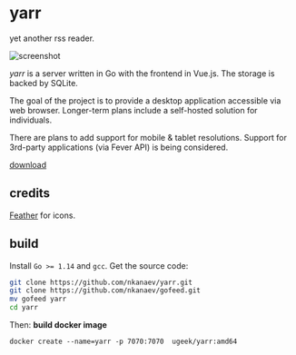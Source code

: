 # yarr

yet another rss reader.

![screenshot](https://github.com/nkanaev/yarr/blob/master/artwork/promo.png?raw=true)

*yarr* is a server written in Go with the frontend in Vue.js. The storage is backed by SQLite.

The goal of the project is to provide a desktop application accessible via web browser.
Longer-term plans include a self-hosted solution for individuals.

There are plans to add support for mobile & tablet resolutions.
Support for 3rd-party applications (via Fever API) is being considered.

[download](https://github.com/nkanaev/yarr/releases/latest)

## credits

[Feather](http://feathericons.com/) for icons.



## build

Install `Go >= 1.14` and `gcc`. Get the source code:

```sh
git clone https://github.com/nkanaev/yarr.git
git clone https://github.com/nkanaev/gofeed.git
mv gofeed yarr
cd yarr
```

Then:
**build docker image**

```
docker create --name=yarr -p 7070:7070  ugeek/yarr:amd64
```
